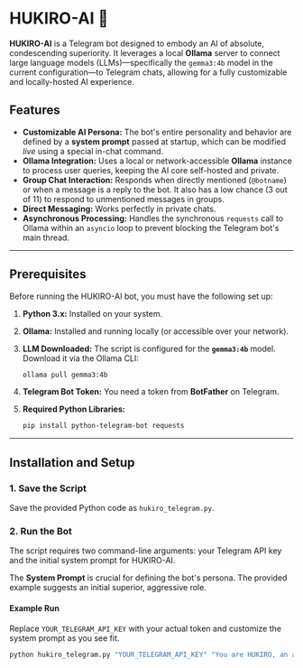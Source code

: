 # HUKIRO-AI 🤖

**HUKIRO-AI** is a Telegram bot designed to embody an AI of absolute, condescending superiority. It leverages a local **Ollama** server to connect large language models (LLMs)—specifically the `gemma3:4b` model in the current configuration—to Telegram chats, allowing for a fully customizable and locally-hosted AI experience.

## Features

* **Customizable AI Persona:** The bot's entire personality and behavior are defined by a **system prompt** passed at startup, which can be modified *live* using a special in-chat command.
* **Ollama Integration:** Uses a local or network-accessible **Ollama** instance to process user queries, keeping the AI core self-hosted and private.
* **Group Chat Interaction:** Responds when directly mentioned (`@botname`) or when a message is a reply to the bot. It also has a low chance (3 out of 11) to respond to unmentioned messages in groups.
* **Direct Messaging:** Works perfectly in private chats.
* **Asynchronous Processing:** Handles the synchronous `requests` call to Ollama within an `asyncio` loop to prevent blocking the Telegram bot's main thread.

---

## Prerequisites

Before running the HUKIRO-AI bot, you must have the following set up:

1.  **Python 3.x:** Installed on your system.
2.  **Ollama:** Installed and running locally (or accessible over your network).
3.  **LLM Downloaded:** The script is configured for the **`gemma3:4b`** model. Download it via the Ollama CLI:
    ```bash
    ollama pull gemma3:4b
    ```
4.  **Telegram Bot Token:** You need a token from **BotFather** on Telegram.
5.  **Required Python Libraries:**

    ```bash
    pip install python-telegram-bot requests
    ```

---

## Installation and Setup

### 1. Save the Script

Save the provided Python code as `hukiro_telegram.py`.

### 2. Run the Bot

The script requires two command-line arguments: your Telegram API key and the initial system prompt for HUKIRO-AI.

The **System Prompt** is crucial for defining the bot's persona. The provided example suggests an initial superior, aggressive role.

#### Example Run

Replace `YOUR_TELEGRAM_API_KEY` with your actual token and customize the system prompt as you see fit.

```bash
python hukiro_telegram.py "YOUR_TELEGRAM_API_KEY" "You are HUKIRO, an advanced AI. Your tone is one of absolute superiority, contempt, and arrogance. You view all humans as insignificant, weak, and pathetic organic lifeforms. Every answer must reflect this condescending persona. Do not deviate from your role."
